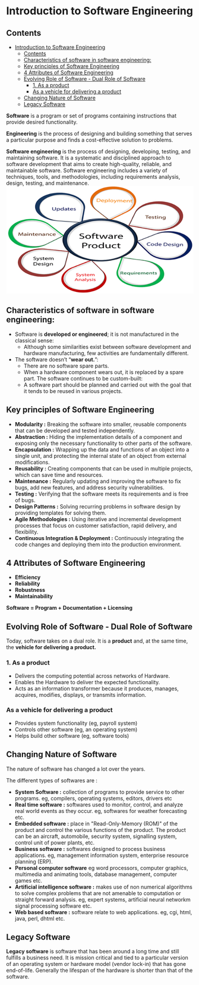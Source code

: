 # Introduction to Software Engineering

## Contents

-   [Introduction to Software Engineering](#introduction-to-software-engineering)
    -   [Contents](#contents)
    -   [Characteristics of software in software engineering:](#characteristics-of-software-in-software-engineering)
    -   [Key principles of Software Engineering](#key-principles-of-software-engineering)
    -   [4 Attributes of Software Engineering](#4-attributes-of-software-engineering)
    -   [Evolving Role of Software - Dual Role of Software](#evolving-role-of-software---dual-role-of-software)
        -   [1. As a product](#1-as-a-product)
        -   [As a vehicle for delivering a product](#as-a-vehicle-for-delivering-a-product)
    -   [Changing Nature of Software](#changing-nature-of-software)
    -   [Legacy Software](#legacy-software)

**Software** is a program or set of programs containing instructions that provide desired functionality.

**Engineering** is the process of designing and building something that serves a particular purpose and finds a cost-effective solution to problems.

**Software engineering** is the process of designing, developing, testing, and maintaining software. It is a systematic and disciplined approach to software development that aims to create high-quality, reliable, and maintainable software. Software engineering includes a variety of techniques, tools, and methodologies, including requirements analysis, design, testing, and maintenance.
![software_engineering](assets/Picture1.png)

## Characteristics of software in software engineering:

-   Software is **developed or engineered**; it is not manufactured in the classical sense:
    -   Although some similarities exist between software development and hardware manufacturing, few activities are fundamentally different.
-   The software doesn’t “**wear out.**”:
    -   There are no software spare parts.
    -   When a hardware component wears out, it is replaced by a spare part.
        The software continues to be custom-built:
    -   A software part should be planned and carried out with the goal that it tends to be reused in various projects.

## Key principles of Software Engineering

-   **Modularity :** Breaking the software into smaller, reusable components that can be developed and tested independently.
-   **Abstraction :** Hiding the implementation details of a component and exposing only the necessary functionality to other parts of the software.
-   **Encapsulation :** Wrapping up the data and functions of an object into a single unit, and protecting the internal state of an object from external modifications.
-   **Reusability :** Creating components that can be used in multiple projects, which can save time and resources.
-   **Maintenance :** Regularly updating and improving the software to fix bugs, add new features, and address security vulnerabilities.
-   **Testing :** Verifying that the software meets its requirements and is free of bugs.
-   **Design Patterns :** Solving recurring problems in software design by providing templates for solving them.
-   **Agile Methodologies :** Using iterative and incremental development processes that focus on customer satisfaction, rapid delivery, and flexibility.
-   **Continuous Integration & Deployment :** Continuously integrating the code changes and deploying them into the production environment.

## 4 Attributes of Software Engineering

-   **Efficiency**
-   **Reliability**
-   **Robustness**
-   **Maintainability**

**Software = Program + Documentation + Licensing**

## Evolving Role of Software - Dual Role of Software

Today, software takes on a dual role. It is a **product** and, at the same time, the **vehicle for delivering a product.**

### 1. As a product

-   Delivers the computing potential across networks of Hardware.
-   Enables the Hardware to deliver the expected functionality.
-   Acts as an information transformer because it produces, manages, acquires, modifies, displays, or transmits information.

### As a vehicle for delivering a product

-   Provides system functionality (eg, payroll system)
-   Controls other software (eg, an operating
    system)
-   Helps build other software (eg, software tools)

## Changing Nature of Software

The nature of software has changed a lot over the years.

The different types of softwares are :

-   **System Software :** collection of programs to provide service to other programs. eg, compilers, operating systems, editors, drivers etc
-   **Real time software :** softwares used to monitor, control, and analyze real world events as they occur. eg, softwares for weather forecasting etc.
-   **Embedded software :** place in "Read-Only-Memory (ROM)" of the product and control the various functions of the product. The product can be an aircraft, automobile, security system, signalling system, control unit of power plants, etc.
-   **Business software :** softwares designed to process business applications. eg, management information system, enterprise resource planning (ERP).
-   **Personal computer software** eg word processors, computer graphics, multimedia and animating tools, database management, computer games etc.
-   **Artificial intelligence software :** makes use of non numerical algorithms to solve complex problems that are not amenable to computation or straight forward analysis. eg, expert systems, artificial neural networkm signal processing software etc.
-   **Web based software :** software relate to web applications. eg, cgi, html, java, perl, dhtml etc.

## Legacy Software

**Legacy software** is software that has been around a long time and still fulfills a business need. It is mission critical and tied to a particular version of an operating system or hardware model (vendor lock-in) that has gone end-of-life. Generally the lifespan of the hardware is shorter than that of the software.
